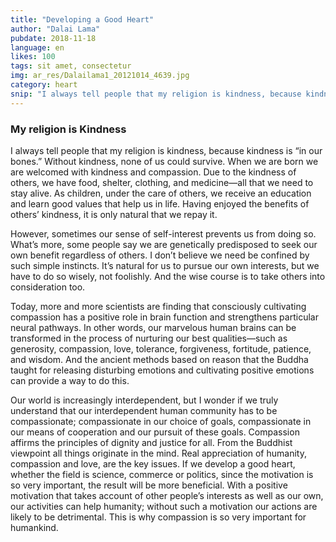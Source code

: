```yaml
---
title: "Developing a Good Heart"
author: "Dalai Lama"
pubdate: 2018-11-18
language: en
likes: 100
tags: sit amet, consectetur
img: ar_res/Dalailama1_20121014_4639.jpg
category: heart
snip: "I always tell people that my religion is kindness, because kindness is “in our bones.” Without kindness, none of us could survive. When we are born we are welcomed with kindness and compassion."
---
```


###  My religion is Kindness

I always tell people that my religion is kindness, because kindness is “in our bones.” Without kindness, none of us could survive. When we are born we are welcomed with kindness and compassion. Due to the kindness of others, we have food, shelter, clothing, and medicine—all that we need to stay alive. As children, under the care of others, we receive an education and learn good values that help us in life. Having enjoyed the benefits of others’ kindness, it is only natural that we repay it.

However, sometimes our sense of self-interest prevents us from doing so. What’s more, some people say we are genetically predisposed to seek our own benefit regardless of others. I don’t believe we need be confined by such simple instincts. It’s natural for us to pursue our own interests, but we have to do so wisely, not foolishly. And the wise course is to take others into consideration too.

Today, more and more scientists are finding that consciously cultivating compassion has a positive role in brain function and strengthens particular neural pathways. In other words, our marvelous human brains can be transformed in the process of nurturing our best qualities—such as generosity, compassion, love, tolerance, forgiveness, fortitude, patience, and wisdom. And the ancient methods based on reason that the Buddha taught for releasing disturbing emotions and cultivating positive emotions can provide a way to do this.

Our world is increasingly interdependent, but I wonder if we truly understand that our interdependent human community has to be compassionate; compassionate in our choice of goals, compassionate in our means of cooperation and our pursuit of these goals. Compassion affirms the principles of dignity and justice for all. From the Buddhist viewpoint all things originate in the mind. Real appreciation of humanity, compassion and love, are the key issues. If we develop a good heart, whether the field is science, commerce or politics, since the motivation is so very important, the result will be more beneficial. With a positive motivation that takes account of other people’s interests as well as our own, our activities can help humanity; without such a motivation our actions are likely to be detrimental. This is why compassion is so very important for humankind.

